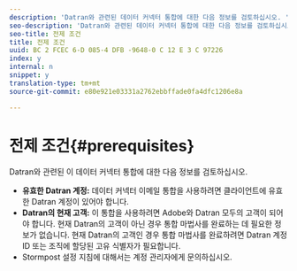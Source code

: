 ```yaml
---
description: 'Datran와 관련된 데이터 커넥터 통합에 대한 다음 정보를 검토하십시오. '
seo-description: 'Datran와 관련된 데이터 커넥터 통합에 대한 다음 정보를 검토하십시오. '
seo-title: 전제 조건
title: 전제 조건
uuid: BC 2 FCEC 6-D 085-4 DFB -9648-0 C 12 E 3 C 97226
index: y
internal: n
snippet: y
translation-type: tm+mt
source-git-commit: e80e921e03331a2762ebbffade0fa4dfc1206e8a

---
```



# 전제 조건{#prerequisites}

Datran와 관련된 이 데이터 커넥터 통합에 대한 다음 정보를 검토하십시오.

* **유효한 Datran 계정:** 데이터 커넥터 이메일 통합을 사용하려면 클라이언트에 유효한 Datran 계정이 있어야 합니다.
* **Datran의 현재 고객:** 이 통합을 사용하려면 Adobe와 Datran 모두의 고객이 되어야 합니다. 현재 Datran의 고객이 아닌 경우 통합 마법사를 완료하는 데 필요한 정보가 없습니다. 현재 Datran의 고객인 경우 통합 마법사를 완료하려면 Datran 계정 ID 또는 조직에 할당된 고유 식별자가 필요합니다.
* Stormpost 설정 지침에 대해서는 계정 관리자에게 문의하십시오.

